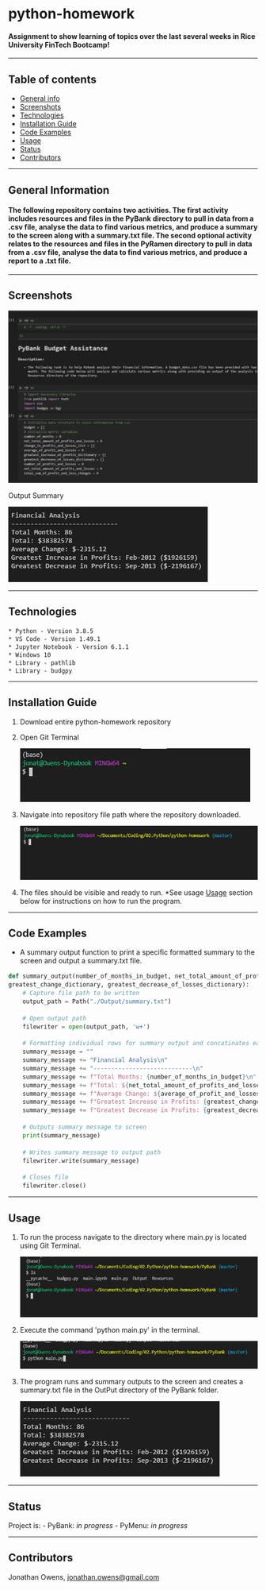 # python-homework
#### Assignment to show learning of topics over the last several weeks in Rice University FinTech Bootcamp!

---

## Table of contents
* [General info](#general-info)
* [Screenshots](#screenshots)
* [Technologies](#technologies)
* [Installation Guide](#installation-guide)
* [Code Examples](#code-examples)
* [Usage](#usage)
* [Status](#status)
* [Contributors](#contributors)

---

## General Information
#### The following repository contains two activities.  The first activity includes resources and files in the PyBank directory to pull in data from a .csv file, analyse the data to find various metrics, and produce a summary to the screen along with a summary.txt file.  The second optional activity relates to the resources and files in the PyRamen directory to pull in data from a .csv file, analyse the data to find various metrics, and produce a report to a .txt file.

---

## Screenshots
![PyBank Initial Run](./Images/PyBank_Initial_Run.png)

Output Summary

![PyBank Run Summary](./Images/PyBank_Output_Summary.png)

---

## Technologies
    * Python - Version 3.8.5
    * VS Code - Version 1.49.1
    * Jupyter Notebook - Version 6.1.1
    * Windows 10
    * Library - pathlib
    * Library - budgpy

---

## Installation Guide
1. Download entire python-homework repository
2. Open Git Terminal
    
    ![Open Git Terminal](./Images/PyBank_Open_Git_Terminal.png)
    
3. Navigate into repository file path where the repository downloaded.

    ![Navigate to Repository](./Images/PyBank_Navigate_Into_Repo.png)

4. The files should be visible and ready to run.  *See usage [Usage](#usage) section below for instructions on how to run the program.
    
---

## Code Examples
- A summary output function to print a specific formatted summary to the screen and output a summary.txt file.

``` python
def summary_output(number_of_months_in_budget, net_total_amount_of_profits_and_losses, average_of_profit_and_losses, 
greatest_change_dictionary, greatest_decrease_of_losses_dictionary):
    # Capture file path to be written
    output_path = Path("./Output/summary.txt")

    # Open output path 
    filewriter = open(output_path, 'w+')

    # Formatting individual rows for summary output and concatinates each string
    summary_message = "" 
    summary_message += "Financial Analysis\n"
    summary_message += "----------------------------\n"
    summary_message += f"Total Months: {number_of_months_in_budget}\n"
    summary_message += f"Total: ${net_total_amount_of_profits_and_losses}\n"
    summary_message += f"Average Change: ${average_of_profit_and_losses}\n"
    summary_message += f"Greatest Increase in Profits: {greatest_change_dictionary['date']} (${greatest_change_dictionary['pnl']})\n"
    summary_message += f"Greatest Decrease in Profits: {greatest_decrease_of_losses_dictionary['date']} (${greatest_decrease_of_losses_dictionary['pnl']})\n"
    
    # Outputs summary message to screen
    print(summary_message)

    # Writes summary message to output path
    filewriter.write(summary_message)

    # Closes file
    filewriter.close()
```

---

## Usage
1. To run the process navigate to the directory where main.py is located using Git Terminal.

    ![Navigate to Repository for main.py](./Images/PyBank_Path_Where_Main.py_Is_Located.png)

2. Execute the command 'python main.py' in the terminal.

    ![Navigate to Repository for main.py](./Images/PyBank_Execute_Main.py.png)

3. The program runs and summary outputs to the screen and creates a summary.txt file in the OutPut directory of the PyBank folder.

    ![PyBank Summary Output](./Images/PyBank_Output_Summary.png)

---

## Status
Project is:
    - PyBank: _in progress_
    - PyMenu: _in progress_

---

## Contributors
Jonathan Owens, jonathan.owens@gmail.com
